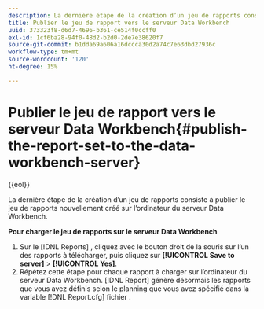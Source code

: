 ```yaml
---
description: La dernière étape de la création d’un jeu de rapports consiste à publier le jeu de rapports nouvellement créé sur l’ordinateur du serveur Data Workbench.
title: Publier le jeu de rapport vers le serveur Data Workbench
uuid: 373323f8-d6d7-4696-b361-ce514f0ccff0
exl-id: 1cf6ba28-94f0-48d2-b2d0-2de7e38620f7
source-git-commit: b1dda69a606a16dccca30d2a74c7e63dbd27936c
workflow-type: tm+mt
source-wordcount: '120'
ht-degree: 15%

---
```


# Publier le jeu de rapport vers le serveur Data Workbench{#publish-the-report-set-to-the-data-workbench-server}

{{eol}}

La dernière étape de la création d’un jeu de rapports consiste à publier le jeu de rapports nouvellement créé sur l’ordinateur du serveur Data Workbench.

**Pour charger le jeu de rapports sur le serveur Data Workbench**

1. Sur le [!DNL Reports] , cliquez avec le bouton droit de la souris sur l’un des rapports à télécharger, puis cliquez sur **[!UICONTROL Save to server]** > **[!UICONTROL Yes]**.
1. Répétez cette étape pour chaque rapport à charger sur l’ordinateur du serveur Data Workbench.
   [!DNL Report] génère désormais les rapports que vous avez définis selon le planning que vous avez spécifié dans la variable [!DNL Report.cfg] fichier .
